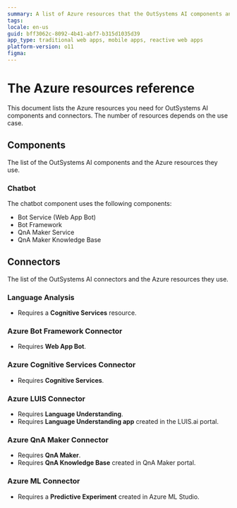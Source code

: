 ```yaml
---
summary: A list of Azure resources that the OutSystems AI components and connectors use. 
tags:
locale: en-us
guid: bff3062c-8092-4b41-abf7-b315d1035d39
app_type: traditional web apps, mobile apps, reactive web apps
platform-version: o11
figma:
---
```


# The Azure resources reference

This document lists the Azure resources you need for OutSystems AI components and connectors. The number of resources depends on the use case.

## Components

The list of the OutSystems AI components and the Azure resources they use.

### Chatbot

The chatbot component uses the following components:

* Bot Service (Web App Bot)
* Bot Framework
* QnA Maker Service
* QnA Maker Knowledge Base

## Connectors

The list of the OutSystems AI connectors and the Azure resources they use.

### Language Analysis

  * Requires a **Cognitive Services** resource.

### Azure Bot Framework Connector

  * Requires **Web App Bot**.

### Azure Cognitive Services Connector

  * Requires **Cognitive Services**.

### Azure LUIS Connector

  * Requires **Language Understanding**.
  * Requires **Language Understanding app** created in the LUIS.ai portal.

### Azure QnA Maker Connector

  * Requires **QnA Maker**. 
  * Requires **QnA Knowledge Base** created in QnA Maker portal.

### Azure ML Connector

  * Requires a **Predictive Experiment** created in Azure ML Studio.